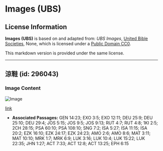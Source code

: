 # Images (UBS)

## License Information

**Images (UBS)** is based on and adapted from: _UBS Images_, [United Bible Societies](https://unitedbiblesocieties.org/), None, which is licensed under a [Public Domain CC0](https://creativecommons.org/public-domain/cc0/).

This markdown version is provided under the same license.



--------------------------------

## 涼鞋 (id: 296043)

### Image Content

![Image](https://cdn.aquifer.bible/aquifer-content/resources/Media/WEB-0507_sandals.jpg)

[link](https://cdn.aquifer.bible/aquifer-content/resources/Media/WEB-0507_sandals.jpg)

* **Associated Passages:** GEN 14:23; EXO 3:5; EXO 12:11; DEU 25:9; DEU 25:10; DEU 29:4; JOS 5:15; JOS 9:5; JOS 9:13; RUT 4:7; RUT 4:8; 1KI 2:5; 2CH 28:15; PSA 60:10; PSA 108:10; SNG 7:2; ISA 5:27; ISA 11:15; ISA 20:2; EZK 16:10; EZK 24:17; EZK 24:23; AMO 2:6; AMO 8:6; MAT 3:11; MAT 10:10; MRK 1:7; MRK 6:9; LUK 3:16; LUK 10:4; LUK 15:22; LUK 22:35; JHN 1:27; ACT 7:33; ACT 12:8; ACT 13:25; EPH 6:15

